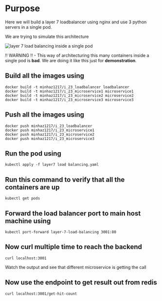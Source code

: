 # Purpose
Here we will build a layer 7 loadbalancer using nginx and use 3 python servers in a single pod.

We are trying to simulate this architecture

![layer 7 load balancing inside a single pod](https://raw.githubusercontent.com/minhaz1217/devops-notes/master/23.%20kubernates%20layer%207%20load%20balancing%20with%20nginx/images/layer%207%20load%20balancing%20inside%20a%20pod.png)

!! WARNING !! - This way of architecturing this many containers inside a single pod is **bad**. We are doing it like this just for **demonstration**.

## Build all the images using
```
docker build -t minhaz1217/i_23_loadbalancer loadbalancer
docker build -t minhaz1217/i_23_microservice1 microservice1
docker build -t minhaz1217/i_23_microservice2 microservice2
docker build -t minhaz1217/i_23_microservice3 microservice3
```
## Push all the images using
```
docker push minhaz1217/i_23_loadbalancer
docker push minhaz1217/i_23_microservice1
docker push minhaz1217/i_23_microservice2
docker push minhaz1217/i_23_microservice3
```

## Run the pod using
`kubectl apply -f layer7 load balancing.yaml`

## Run this command to verify that all the containers are up
`kubectl get pods`

## Forward the load balancer port to main host machine using
`kubectl port-forward layer-7-load-balancing 3001:80`

## Now curl multiple time to reach the backend
`curl localhost:3001`

Watch the output and see that different microservice is getting the call

## Now use the endpoint to get result out from redis
`curl localhost:3001/get-hit-count`